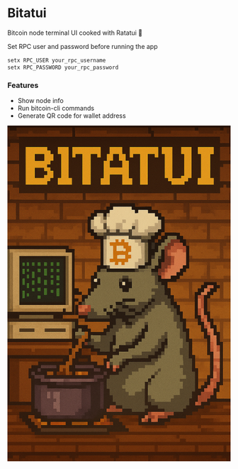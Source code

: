 # Bitatui

Bitcoin node terminal UI cooked with Ratatui 🍲

Set RPC user and password before running the app

```
setx RPC_USER your_rpc_username
setx RPC_PASSWORD your_rpc_password
```

### Features

- Show node info
- Run bitcoin-cli commands
- Generate QR code for wallet address

![alt text](./img/logo.png "Ratatui")
